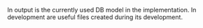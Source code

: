 In output is the currently used DB model in the implementation.
In development are useful files created during its development.
